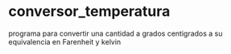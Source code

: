 # conversor_temperatura
programa para convertir una cantidad a grados centigrados a su equivalencia en Farenheit y kelvin
